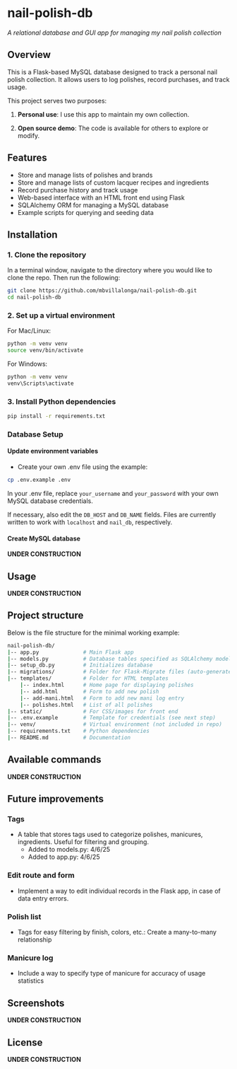 # nail-polish-db

*A relational database and GUI app for managing my nail polish collection*

## Overview

This is a Flask-based MySQL database designed to track a personal nail polish collection.
It allows users to log polishes, record purchases, and track usage.

This project serves two purposes:

1. **Personal use**: I use this app to maintain my own collection.

2. **Open source demo**: The code is available for others to explore or modify.

## Features

- Store and manage lists of polishes and brands
- Store and manage lists of custom lacquer recipes and ingredients
- Record purchase history and track usage
- Web-based interface with an HTML front end using Flask
- SQLAlchemy ORM for managing a MySQL database
- Example scripts for querying and seeding data

## Installation

### 1. Clone the repository

In a terminal window, navigate to the directory where you would like to clone the repo. Then run the following:

```bash
git clone https://github.com/mbvillalonga/nail-polish-db.git
cd nail-polish-db
```

### 2. Set up a virtual environment

For Mac/Linux:

```bash
python -m venv venv
source venv/bin/activate
```

For Windows:
```bash
python -m venv venv
venv\Scripts\activate
```

### 3. Install Python dependencies

```bash
pip install -r requirements.txt
```

### Database Setup

#### Update environment variables

- Create your own .env file using the example:

```bash
cp .env.example .env
```

In your .env file, replace `your_username` and `your_password` with your own MySQL database credentials.

If necessary, also edit the `DB_HOST` and `DB_NAME` fields. Files are currently written to work with `localhost` and `nail_db`, respectively.

#### Create MySQL database

**UNDER CONSTRUCTION**

## Usage

**UNDER CONSTRUCTION**

## Project structure

Below is the file structure for the minimal working example:

```bash
nail-polish-db/
|-- app.py              # Main Flask app
|-- models.py           # Database tables specified as SQLAlchemy models
|-- setup_db.py         # Initializes database 
|-- migrations/         # Folder for Flask-Migrate files (auto-generated)
|-- templates/          # Folder for HTML templates
    |-- index.html      # Home page for displaying polishes
    |-- add.html        # Form to add new polish
    |-- add-mani.html   # Form to add new mani log entry
    |-- polishes.html   # List of all polishes
|-- static/             # For CSS/images for front end
|-- .env.example        # Template for credentials (see next step)
|-- venv/               # Virtual environment (not included in repo)
|-- requirements.txt    # Python dependencies
|-- README.md           # Documentation
```

## Available commands

**UNDER CONSTRUCTION**

## Future improvements

### Tags

- A table that stores tags used to categorize polishes, manicures, ingredients. Useful for filtering and grouping.
  - Added to models.py: 4/6/25
  - Added to app.py: 4/6/25

### Edit route and form

- Implement a way to edit individual records in the Flask app, in case of data entry errors.

### Polish list

- Tags for easy filtering by finish, colors, etc.: Create a many-to-many relationship

### Manicure log

- Include a way to specify type of manicure for accuracy of usage statistics

## Screenshots

**UNDER CONSTRUCTION**

## License

**UNDER CONSTRUCTION**
